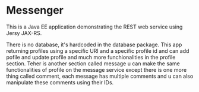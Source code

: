# Messenger
This is a Java EE application demonstrating the REST web service using Jersy JAX-RS.

There is no database, it's hardcoded in the database package.
This app returning profiles using a specific URI and a specific profile id and can add pofile and update profile and 
much more funchionalities in the profile section.
Teher is another section called message u can make the same functionalities of profile on the message service except
there is one more thing called comment, each message has multiple comments and u can also manipulate these comments using their IDs.
